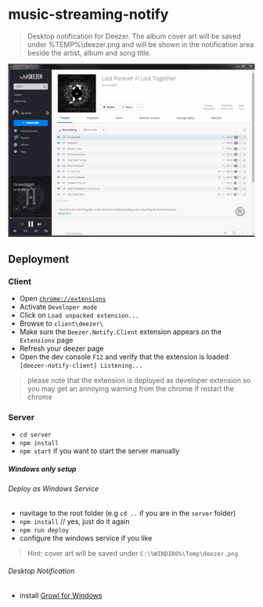 # music-streaming-notify

> Desktop notification for Deezer.
> The album cover art will be saved under %TEMP%\deezer.png and will be shown in the notification area beside the artist, album and song title.

![Demo](deezer.gif)

## Deployment
### Client
+ Open [``chrome://extensions``](chrome://extensions)
+ Activate ``Developer mode``
+ Click on ``Load unpacked extension...``
+ Browse to ``client\deezer\``
+ Make sure the ``Deezer.Notify.Client`` extension appears on the ``Extensions`` page
+ Refresh your deezer page
+ Open the dev console ``F12`` and verify that the extension is loaded
``
[deezer-notify-client] Listening...
``

> please note that the extension is deployed as developer extension so you may get an annoying warning from the chrome if restart the chrome

### Server
+ ``cd server``
+ ``npm install``
+ ``npm start`` if you want to start the server manually


##### Windows only setup

######  Deploy as Windows Service

+ navitage to the root folder (e.g ``cd ..`` if you are in the ``server`` folder)
+ ``npm install``  // yes, just do it again
+ ``npm run deploy``
+ configure the windows service if you like
> Hint: cover art will be saved under ``C:\%WINDIR0%\Temp\deezer.png`` 


###### Desktop Notification
+ install [Growl for Windows](http://www.growlforwindows.com/)

